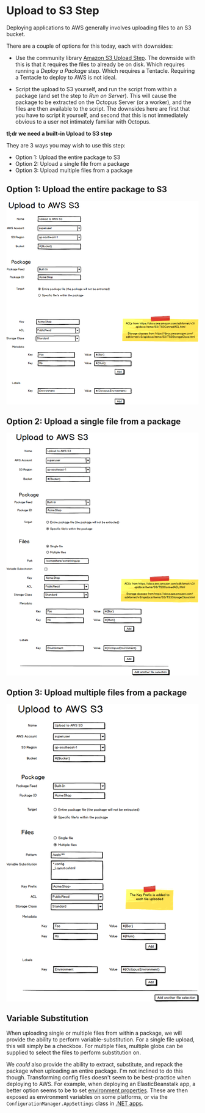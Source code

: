 # Upload to S3 Step

Deploying applications to AWS generally involves uploading files to an S3 bucket.

There are a couple of options for this today, each with downsides:

- Use the community library [Amazon S3 Upload Step](https://library.octopusdeploy.com/step-templates/302e0653-e84e-4db6-be53-1ee1a56dea88/actiontemplate-amazon-s3-upload). The downside with this is that it requires the files to already be on disk.  Which requires running a _Deploy a Package_ step.  Which requires a Tentacle. Requiring a Tentacle to deploy to AWS is not ideal.  

- Script the upload to S3 yourself, and run the script from within a package (and set the step to _Run on Server_).  This will cause the package to be extracted on the Octopus Server (or a worker), and the files are then available to the script. The downsides here are first that you have to script it yourself, and second that this is not immediately obvious to a user not intimately familiar with Octopus. 

**tl;dr we need a built-in Upload to S3 step**

They are 3 ways you may wish to use this step:

- Option 1: Upload the entire package to S3
- Option 2: Upload a single file from a package
- Option 3: Upload multiple files from a package 

## Option 1: Upload the entire package to S3

![](ui-mocks/upload-to-s3-entire-package.png "width=500")

## Option 2: Upload a single file from a package

![](ui-mocks/upload-to-s3-single-file.png "width=500")

## Option 3: Upload multiple files from a package 

![](ui-mocks/upload-to-s3-multiple-files.png "width=500")


## Variable Substitution

When uploading single or multiple files from within a package, we will provide the ability to perform variable-substitution. For a single file upload, this will simply be a checkbox.  For multiple files, multiple globs can be supplied to select the files to perform substitution on.

We _could_ also provide the ability to extract, substitute, and repack the package when uploading an entire package. I'm not inclined to do this though.  Transforming config files doesn't seem to be best-practice when deploying to AWS. For example, when deploying an ElasticBeanstalk app, a better option seems to be to set [environment properties](https://docs.aws.amazon.com/elasticbeanstalk/latest/dg/environments-cfg-softwaresettings.html).  These are then exposed as environment variables on some platforms, or via the `ConfigurationManager.AppSettings` class in [.NET apps](https://docs.aws.amazon.com/elasticbeanstalk/latest/dg/create_deploy_NET.container.console.html).  